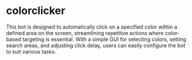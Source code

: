 # colorclicker
This bot is designed to automatically click on a specified color within a defined area on the screen, streamlining repetitive actions where color-based targeting is essential. With a simple GUI for selecting colors, setting search areas, and adjusting click delay, users can easily configure the bot to suit various tasks.

